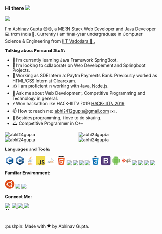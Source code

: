 ### Hi there <img src="https://media.giphy.com/media/hvRJCLFzcasrR4ia7z/giphy.gif" width="25px">

![](https://komarev.com/ghpvc/?username=abhi24gupta&style=flat-square)


I'm <a href="https://drive.google.com/file/d/1m4HfFk-xhSRmfy7PFFbmXHE13XA-juMm/view?usp=sharing">Abhinav Gupta</a>  😊😊, a MERN Stack Web Developer and Java Developer 💻 from India 🚀. Currently  I am final-year undergraduate in Computer Science & Engineering  from <a href ="http://iiitvadodara.ac.in/">IIIT Vadodara 🏢 .</a>


**Talking about Personal Stuff:**

- 🌱 I’m currently learning Java Framework SpringBoot.
- 👯 I’m looking to collaborate on Web Developement and Springboot Projects.
- 🤔 Working as SDE Intern at Paytm Payments Bank. Previously worked as HTML/CSS Intern at Clearexam.  
- ✍️ I am proficient in working with Java, Node.js.
- 💬 Ask me about Web Development, Competitive Programming and Technology in general.
- ⚡ Won hackathon like HACK-IIITV 2019 <a href="https://github.com/iiitv/hackiiitv19-submissions/pull/22">HACK-IIITV 2019</a>   
- 📫 How to reach me: <a href="mailto:abhi2412gupta@gmail.com">abhi2412gupta@gmail.com  ✉️ </a> .
- 🛴 Besides programming, I love to do skating.
- 🕰 Competitive Programmer in C++



<img align="left" width="48%" src="https://github-readme-stats.vercel.app/api?username=abhi24gupta&show_icons=true&theme=outrun&locale=en" alt="abhi24gupta" /> 
<img align="centre"  width="48%" src="https://github-readme-stats-taupe-two.vercel.app/api/wakatime?username=abhi24gupta&v=2&langs_count=5" alt="abhi24gupta" />
<br>
<img align="left" width="48%" src="https://github-readme-streak-stats.herokuapp.com/?user=abhi24gupta&" alt="abhi24gupta" />
<img align="centre" width="48%" src="https://github-readme-stats.vercel.app/api/top-langs?username=abhi24gupta&show_icons=true&locale=en&layout=compact" alt="abhi24gupta" />
<br>


**Languages and Tools:**

<code><img height="30" src="https://raw.githubusercontent.com/github/explore/80688e429a7d4ef2fca1e82350fe8e3517d3494d/topics/c/c.png"></code>
<code><img height="30" src="https://raw.githubusercontent.com/github/explore/80688e429a7d4ef2fca1e82350fe8e3517d3494d/topics/cpp/cpp.png"></code>
<code><img height="30" src="https://raw.githubusercontent.com/github/explore/80688e429a7d4ef2fca1e82350fe8e3517d3494d/topics/java/java.png"></code>
<code><img height="30" src="https://raw.githubusercontent.com/github/explore/80688e429a7d4ef2fca1e82350fe8e3517d3494d/topics/javascript/javascript.png"></code>
<code><img height="30" src="https://raw.githubusercontent.com/github/explore/80688e429a7d4ef2fca1e82350fe8e3517d3494d/topics/mysql/mysql.png"></code>
<code><img height="30" src="https://raw.githubusercontent.com/github/explore/80688e429a7d4ef2fca1e82350fe8e3517d3494d/topics/html/html.png"></code>
<code><img height="30" src="https://img.icons8.com/color/48/000000/nodejs.png"></code>
<code><img height="30" src="https://img.icons8.com/plasticine/100/000000/react.png"></code>
<code><img height="30" src="https://miro.medium.com/max/1400/1*uPL1uCtLBRSk6akPL2hNzg.jpeg"></code><!-- ExpressJS ICON -->
<code><img height="30" src=https://img.icons8.com/color/48/000000/mongodb.png></code>
<code><img height="30" src="https://raw.githubusercontent.com/github/explore/80688e429a7d4ef2fca1e82350fe8e3517d3494d/topics/css/css.png"></code>
<code><img height="30" src="https://raw.githubusercontent.com/github/explore/80688e429a7d4ef2fca1e82350fe8e3517d3494d/topics/bootstrap/bootstrap.png"></code>
<code><img height="30" src="https://raw.githubusercontent.com/github/explore/80688e429a7d4ef2fca1e82350fe8e3517d3494d/topics/android/android.png"></code>
<code><img height="30" src="https://raw.githubusercontent.com/github/explore/80688e429a7d4ef2fca1e82350fe8e3517d3494d/topics/git/git.png"></code>
<code><img height="30" src="https://www.pinclipart.com/picdir/big/542-5422938_android-studio-icon-android-studio-new-icon-clipart.png"></code>
<code><img height="30" src="https://upload.wikimedia.org/wikipedia/commons/9/9a/Visual_Studio_Code_1.35_icon.svg"></code>
<code><img height="30" src="https://icons.iconarchive.com/icons/papirus-team/papirus-apps/48/sublime-text-icon.png"></code>
<code><img height="30" src="https://img.icons8.com/color/48/000000/intellij-idea.png"></code>



**Familiar Environment:**

<code><img height="30" src="https://raw.githubusercontent.com/github/explore/80688e429a7d4ef2fca1e82350fe8e3517d3494d/topics/ubuntu/ubuntu.png"></code>
<code><img height="30" src="https://img.pngio.com/png-to-icon-windows-10-244173-free-icons-library-windows-10-icon-png-992_624.jpg"></code>
<code><img height="30" src="https://img.icons8.com/ios-glyphs/30/000000/mac-client.png"></code>




**Connect Me:**  <br />

<p>
  <a href="https://twitter.com/abhinavkhandel6">
    <img src="https://img.shields.io/badge/-Twitter-1ca0f1?style=flat-square&labelColor=1ca0f1&logo=twitter&logoColor=white&link=https://twitter.com/abhinavkhandel6">
   <a/>
  <a href="https://www.linkedin.com/in/abhinav-gupta-583057174/">
    <img src="https://img.shields.io/badge/-LinkedIn-blue?style=flat-square&logo=Linkedin&logoColor=white&link=https://www.linkedin.com/in/Abhinav/">
  <a/>
   <a href="mailto:abhi2412gupta@gmail.com">
    <img src="https://img.shields.io/badge/-Email-c14438?style=flat-square&logo=Gmail&logoColor=white&link=mailto:abhi2412gupta@gmail.com">
   <a/>
   <a href="https://www.instagram.com/simplifying_abhinav/">
  <img align="left" alt="Abhinav's Instagram" width="22px" height="22px" src="https://cdn.jsdelivr.net/npm/simple-icons@v3/icons/instagram.svg" />
</a>
</p>

<br />
<br />
:pushpin:  Made with ❤️ by Abhinav Gupta. 
